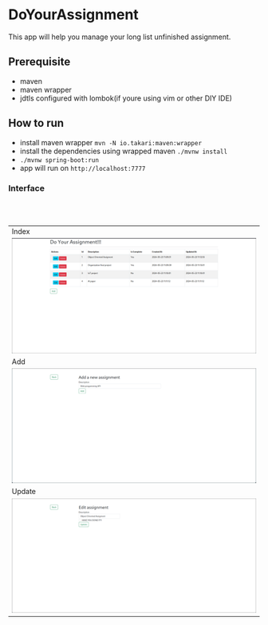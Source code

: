 # DoYourAssignment

This app will help you manage your long list unfinished assignment.

## Prerequisite
- maven
- maven wrapper
- jdtls configured with lombok(if youre using vim or other DIY IDE)

## How to run
- install maven wrapper `mvn -N io.takari:maven:wrapper`
- install the dependencies using wrapped maven `./mvnw install`
- `./mvnw spring-boot:run`
- app will run on `http://localhost:7777`


### Interface
<table>
  <tr>
    <td>Index</td>
  </tr>
  <tr>
    <td><img src="https://github.com/wreckitral/DoYourAssignment/blob/main/index.png"></td>
  </tr>
  <br>
  <tr>
    <td>Add</td>
  </tr>
  <tr>
    <td><img src="https://github.com/wreckitral/DoYourAssignment/blob/main/add.png"></td>
  </tr>
  <br>
  <tr>
    <td>Update</td>
  </tr>
  <tr>
    <td><img src="https://github.com/wreckitral/DoYourAssignment/blob/main/update.png"></td>
  </tr>
 </table>

